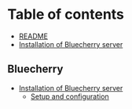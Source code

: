 # Table of contents

* [README](README.md)
* [Installation of Bluecherry server](installation-of-bluecherry-server.md)

## Bluecherry

* [Installation of Bluecherry server](bluecherry/installation-of-bluecherry-server/README.md)
  * [Setup and configuration](bluecherry/installation-of-bluecherry-server/setup-and-configuration-1.md)

